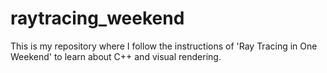 # raytracing_weekend
This is my repository where I follow the instructions of 'Ray Tracing in One Weekend' to learn about C++ and visual rendering.
